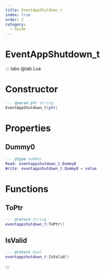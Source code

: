 ```yaml
---
title: EventAppShutdown_t
index: true
order: 2
category:
  - Guide
---
```


# EventAppShutdown_t

::: tabs
@tab Lua
# Constructor
```lua
--- @param ptr string
EventAppShutdown_t(ptr)
```
# Properties
## Dummy0 
```lua
--- @type number
Read: eventappshutdown_t.Dummy0
Write: eventappshutdown_t.Dummy0 = value
```
# Functions
## ToPtr
```lua
--- @return string
eventappshutdown_t:ToPtr()
```
## IsValid
```lua
--- @return bool
eventappshutdown_t:IsValid()
```

:::